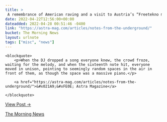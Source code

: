 ```yaml
---
title: > 
 A remembrance of American raving and a visit to Austria’s “Freetekno movement,” where raving goes to an extreme.
date: 2022-04-22T12:56:00+00:00
dateadded: 2022-04-28 00:51:46 -0400
link: "https://astra-mag.com/articles/notes-from-the-underground/"
bucket: The Morning News
layout: urlnote
tags: ["misc", "news"]
--- 
```




  
    
  

  
    <blockquote>
        <p>When the DJ dropped a song everyone knew, the crowd froze, waiting for the melody, and when the sixteenth note hit, everyone moved in unison, pointing to seemingly random spaces in the air in front of them, as though the space was a massive piano.</p>
        
        <a href="https://astra-mag.com/articles/notes-from-the-underground/">&#x021A9;&#xFE0E; Astra Magazine</a>
        
    </blockquote>
  
  <p><a href="https://themorningnews.org/p/a-visit-to-austrias-freetekno-movement">View Post &rarr;</a></p>



 <!-- end excerpt --> 
<div class='bucket'><a class='internal-link' href='/buckets/the-morning-news'>The Morning News</a></div> 
